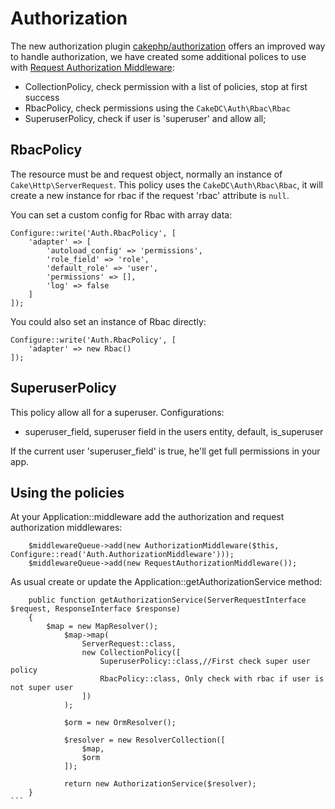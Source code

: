 Authorization
=============
The new authorization plugin [cakephp/authorization](https://github.com/cakephp/authorization/)
offers an improved way to handle authorization, we have created some additional polices to use
with [Request Authorization Middleware](https://github.com/cakephp/authorization/blob/master/src/Middleware/RequestAuthorizationMiddleware.php):

 - CollectionPolicy, check permission with a list of policies, stop at first success
 - RbacPolicy, check permissions using the `CakeDC\Auth\Rbac\Rbac`
 - SuperuserPolicy, check if user is 'superuser' and allow all;

RbacPolicy
----------
The resource must be and request object, normally an instance of `Cake\Http\ServerRequest`. This
policy uses the `CakeDC\Auth\Rbac\Rbac`, it will create a new instance for rbac if the request
'rbac' attribute is `null`.

You can set a custom config for Rbac with array data:

```
Configure::write('Auth.RbacPolicy', [
    'adapter' => [
        'autoload_config' => 'permissions',
        'role_field' => 'role',
        'default_role' => 'user',
        'permissions' => [],
        'log' => false
    ]
]);
```

You could also set an instance of Rbac directly:
```
Configure::write('Auth.RbacPolicy', [
    'adapter' => new Rbac()
]);
```


SuperuserPolicy
---------------
This policy allow all for a superuser. Configurations:
 - superuser_field, superuser field in the users entity, default, is_superuser

If the current user 'superuser_field' is true, he'll get full permissions in your app.

Using the policies
------------------

At your Application::middleware add the authorization and request authorization middlewares:
 
```
    $middlewareQueue->add(new AuthorizationMiddleware($this, Configure::read('Auth.AuthorizationMiddleware')));
    $middlewareQueue->add(new RequestAuthorizationMiddleware());
```

As usual create or update the Application::getAuthorizationService method:
   
````
    public function getAuthorizationService(ServerRequestInterface $request, ResponseInterface $response)
    {
        $map = new MapResolver();
            $map->map(
                ServerRequest::class,
                new CollectionPolicy([
                    SuperuserPolicy::class,//First check super user policy
                    RbacPolicy::class, Only check with rbac if user is not super user
                ])
            );
    
            $orm = new OrmResolver();
    
            $resolver = new ResolverCollection([
                $map,
                $orm
            ]);
    
            return new AuthorizationService($resolver);
    }     
```
